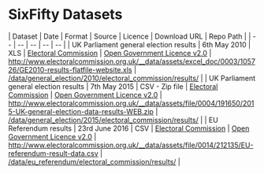# SixFifty Datasets

| Dataset | Date | Format | Source | Licence | Download URL | Repo Path |
| -- | -- | -- | -- | -- |
| UK Parliament general election results | 6th May 2010 | XLS | [Electoral Commission](http://www.electoralcommission.org.uk/our-work/our-research/electoral-data) | [Open Government Licence v2.0](http://www.nationalarchives.gov.uk/doc/open-government-licence/version/2/) | http://www.electoralcommission.org.uk/__data/assets/excel_doc/0003/105726/GE2010-results-flatfile-website.xls | [/data/general_election/2010/electoral_commission/results/](data/general_election/2010/electoral_commission/results/) |
| UK Parliament general election results | 7th May 2015 | CSV - Zip file | [Electoral Commission](http://www.electoralcommission.org.uk/our-work/our-research/electoral-data) | [Open Government Licence v2.0](http://www.nationalarchives.gov.uk/doc/open-government-licence/version/2/) | http://www.electoralcommission.org.uk/__data/assets/file/0004/191650/2015-UK-general-election-data-results-WEB.zip | [/data/general_election/2015/electoral_commission/results/](data/general_election/2015/electoral_commission/results/) |
| EU Referendum results | 23rd June 2016 | CSV | [Electoral Commission](http://www.electoralcommission.org.uk/find-information-by-subject/elections-and-referendums/upcoming-elections-and-referendums/eu-referendum/electorate-and-count-information) | [Open Government Licence v2.0](http://www.nationalarchives.gov.uk/doc/open-government-licence/version/2/) | http://www.electoralcommission.org.uk/__data/assets/file/0014/212135/EU-referendum-result-data.csv | [/data/eu_referendum/electoral_commission/results/](data/eu_referendum/electoral_commission/results/) |
